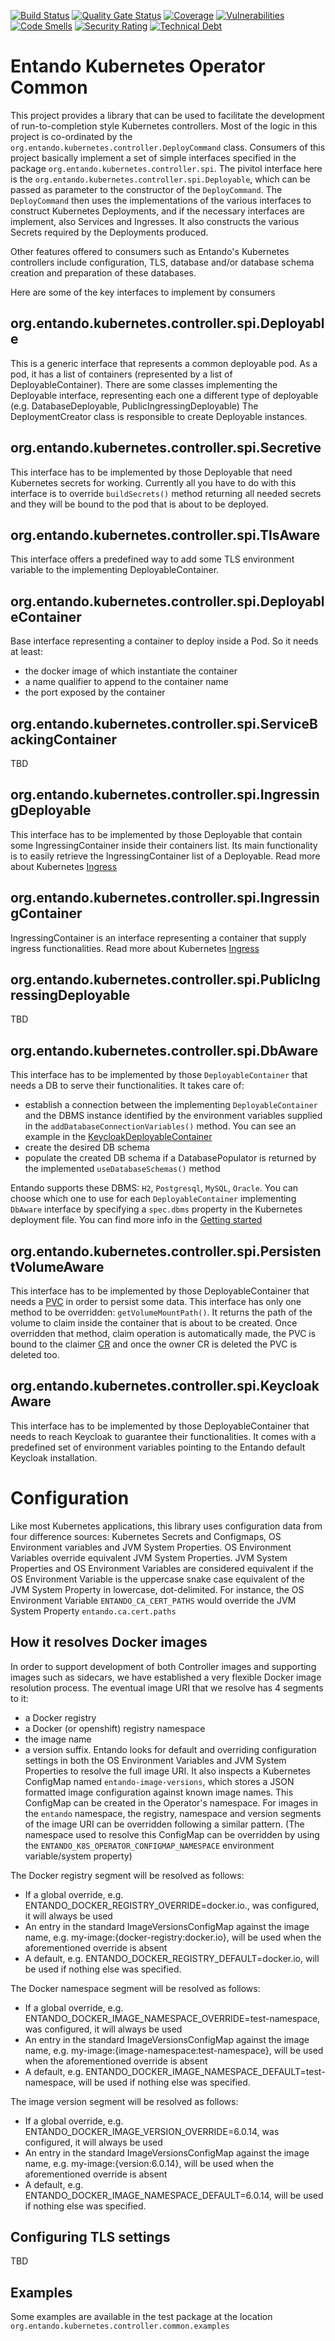 [![Build Status](https://img.shields.io/endpoint?url=https%3A%2F%2Fstatusbadge-jx.apps.serv.run%2Fentando-k8s%2Fentando-k8s-operator-common)](https://github.com/entando-k8s/devops-results/tree/logs/jenkins-x/logs/entando-k8s/entando-k8s-operator-common/master)
[![Quality Gate Status](https://sonarcloud.io/api/project_badges/measure?project=entando-k8s_entando-k8s-operator-common&metric=alert_status)](https://sonarcloud.io/dashboard?id=entando-k8s_entando-k8s-operator-common)
[![Coverage](https://sonarcloud.io/api/project_badges/measure?project=entando-k8s_entando-k8s-operator-common&metric=coverage)](https://entando-k8s.github.io/devops-results/entando-k8s-operator-common/master/jacoco/index.html)
[![Vulnerabilities](https://sonarcloud.io/api/project_badges/measure?project=entando-k8s_entando-k8s-operator-common&metric=vulnerabilities)](https://entando-k8s.github.io/devops-results/entando-k8s-operator-common/master/dependency-check-report.html)
[![Code Smells](https://sonarcloud.io/api/project_badges/measure?project=entando-k8s_entando-k8s-operator-common&metric=code_smells)](https://sonarcloud.io/dashboard?id=entando-k8s_entando-k8s-operator-common)
[![Security Rating](https://sonarcloud.io/api/project_badges/measure?project=entando-k8s_entando-k8s-operator-common&metric=security_rating)](https://sonarcloud.io/dashboard?id=entando-k8s_entando-k8s-operator-common)
[![Technical Debt](https://sonarcloud.io/api/project_badges/measure?project=entando-k8s_entando-k8s-operator-common&metric=sqale_index)](https://sonarcloud.io/dashboard?id=entando-k8s_entando-k8s-operator-common)


# Entando Kubernetes Operator Common

This project provides a library that can be used to facilitate the development of run-to-completion style
Kubernetes controllers. Most of the logic in this project is co-ordinated by the 
`org.entando.kubernetes.controller.DeployCommand` class. Consumers of this project basically implement a set 
of simple interfaces specified in the package `org.entando.kubernetes.controller.spi`. The pivitol
interface here is the `org.entando.kubernetes.controller.spi.Deployable`, which can be passed as parameter to
the constructor of the `DeployCommand`. The `DeployCommand` then uses the implementations of the various
interfaces to construct Kubernetes Deployments, and if the necessary interfaces are implement, also Services 
and Ingresses. It also constructs the various Secrets required by the Deployments produced.
   
Other features offered to consumers such as Entando's Kubernetes controllers include configuration, TLS, 
database and/or database schema creation and preparation of these databases.

Here are some of the key interfaces to implement by consumers 

## org.entando.kubernetes.controller.spi.Deployable  

This is a generic interface that represents a common deployable pod. As a pod, it has a list of containers (represented by a list of DeployableContainer).
There are some classes implementing the Deployable interface, representing each one a different type of deployable (e.g. DatabaseDeployable, PublicIngressingDeployable)
The DeploymentCreator class is responsible to create Deployable instances.

## org.entando.kubernetes.controller.spi.Secretive

This interface has to be implemented by those Deployable that need Kubernetes secrets for working.
Currently all you have to do with this interface is to override `buildSecrets()` method returning all needed secrets and they will be bound to the pod that is about to be deployed.

## org.entando.kubernetes.controller.spi.TlsAware

This interface offers a predefined way to add some TLS environment variable to the implementing DeployableContainer.

## org.entando.kubernetes.controller.spi.DeployableContainer

Base interface representing a container to deploy inside a Pod. So it needs at least:

- the docker image of which instantiate the container
- a name qualifier to append to the container name
- the port exposed by the container

## org.entando.kubernetes.controller.spi.ServiceBackingContainer  

TBD

## org.entando.kubernetes.controller.spi.IngressingDeployable  

This interface has to be implemented by those Deployable that contain some IngressingContainer inside their containers list.
Its main functionality is to easily retrieve the IngressingContainer list of a Deployable.
Read more about Kubernetes [Ingress](https://kubernetes.io/docs/concepts/services-networking/ingress/)

## org.entando.kubernetes.controller.spi.IngressingContainer  

IngressingContainer is an interface representing a container that supply ingress functionalities.
Read more about Kubernetes [Ingress](https://kubernetes.io/docs/concepts/services-networking/ingress/)

## org.entando.kubernetes.controller.spi.PublicIngressingDeployable  

TBD

## org.entando.kubernetes.controller.spi.DbAware

This interface has to be implemented by those `DeployableContainer` that needs a DB to serve their functionalities.
It takes care of:

- establish a connection between the implementing `DeployableContainer` and the DBMS instance identified by the environment variables supplied in the `addDatabaseConnectionVariables()` method. You can see an example in the [KeycloakDeployableContainer](https://github.com/entando-k8s/entando-k8s-keycloak-controller/blob/master/src/main/java/org/entando/kubernetes/controller/keycloakserver/KeycloakDeployableContainer.java) 
- create the desired DB schema
- populate the created DB schema if a DatabasePopulator is returned by the implemented `useDatabaseSchemas()` method

Entando supports these DBMS: `H2`, `Postgresql`, `MySQL`, `Oracle`. You can choose which one to use for each `DeployableContainer` implementing `DbAware` interface by specifying a `spec.dbms` property in the Kubernetes deployment file.
You can find more info in the [Getting started](http://docs.entando.com/local-install.html#dbms)

## org.entando.kubernetes.controller.spi.PersistentVolumeAware

This interface has to be implemented by those DeployableContainer that needs a [PVC](https://kubernetes.io/docs/concepts/storage/persistent-volumes/#persistentvolumeclaims) in order to persist some data.
This interface has only one method to be overridden: `getVolumeMountPath()`. It returns the path of the volume to claim inside the container that is about to be created.
Once overridden that method, claim operation is automatically made, the PVC is bound to the claimer [CR](https://kubernetes.io/docs/concepts/extend-kubernetes/api-extension/custom-resources/) and once the owner CR is deleted the PVC is deleted too.


## org.entando.kubernetes.controller.spi.KeycloakAware

This interface has to be implemented by those DeployableContainer that needs to reach Keycloak to guarantee their functionalities.
It comes with a predefined set of environment variables pointing to the Entando default Keycloak installation.


# Configuration

Like most Kubernetes applications, this library uses configuration data from four difference sources: 
Kubernetes Secrets and Configmaps,  OS Environment variables and JVM System Properties. OS Environment Variables
override equivalent JVM System Properties. JVM System Properties and OS Environment Variables are 
considered equivalent if the OS Environment Variable is the uppercase snake case equivalent of the JVM System Property
in lowercase, dot-delimited. For instance, the OS Environment Variable `ENTANDO_CA_CERT_PATHS` would override the
JVM System Property `entando.ca.cert.paths`
 
## How it resolves Docker images

In order to support development of both Controller images and supporting images such as sidecars, we have established
a very flexible Docker image resolution process. The eventual image URI that we resolve has 4 segments to it: 
 * a Docker registry
 * a Docker (or openshift) registry namespace
 * the image name
 * a version suffix.
Entando looks for default and overriding configuration settings in both the OS Environment Variables and JVM System Properties
to resolve the full image URI. It also inspects a Kubernetes ConfigMap named `entando-image-versions`, which stores 
a JSON formatted image configuration against known image names. This ConfigMap can be created in the Operator's namespace.
For images in the `entando` namespace, the registry, namespace and version segments of the image URI can be overridden 
following a similar pattern. (The namespace used to resolve this ConfigMap can be overridden by using the `ENTANDO_K8S_OPERATOR_CONFIGMAP_NAMESPACE` environment variable/system property)

The Docker registry segment will be resolved as follows:
 * If a global override, e.g. ENTANDO_DOCKER_REGISTRY_OVERRIDE=docker.io., was configured, it will always be used
 * An entry in the standard ImageVersionsConfigMap against the image name, e.g. my-image:{docker-registry:docker.io}, will be used when the aforementioned override  is absent
 * A default, e.g. ENTANDO_DOCKER_REGISTRY_DEFAULT=docker.io, will be used if nothing else was specified.

The Docker namespace segment will be resolved as follows:
 * If a global override, e.g. ENTANDO_DOCKER_IMAGE_NAMESPACE_OVERRIDE=test-namespace, was configured, it will always be used
 * An entry in the standard ImageVersionsConfigMap against the image name, e.g. my-image:{image-namespace:test-namespace}, will be used when the aforementioned override  is absent
 * A default, e.g. ENTANDO_DOCKER_IMAGE_NAMESPACE_DEFAULT=test-namespace, will be used if nothing else was specified.

The image version segment will be resolved as follows:
 * If a global override, e.g. ENTANDO_DOCKER_IMAGE_VERSION_OVERRIDE=6.0.14, was configured, it will always be used
 * An entry in the standard ImageVersionsConfigMap against the image name, e.g. my-image:{version:6.0.14}, will be used when the aforementioned override  is absent
 * A default, e.g. ENTANDO_DOCKER_IMAGE_NAMESPACE_DEFAULT=6.0.14, will be used if nothing else was specified.

## Configuring TLS settings

TBD
  
 
## Examples

Some examples are available in the test package at the location `org.entando.kubernetes.controller.common.examples`
 
 
